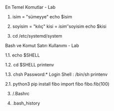 En Temel Komutlar - Lab

1. isim = "sümeyye"
   echo $isim

2. soyisim = "kılıç"
   kisi = $isim' '$soyisim
   echo $kisi

3. cd /etc/systemd/system

Bash ve Komut Satırı Kullanımı - Lab

1.1. echo $SHELL

1.2. cd $SHELL 
    printenv

1.3. chsh
    Password:*
    Login Shell : /bin/sh
    printenv

2.1. python3
     pip install fibo
     import fibo
     fibo.fib(100)

3. /.Bashrc

4. .bash_history